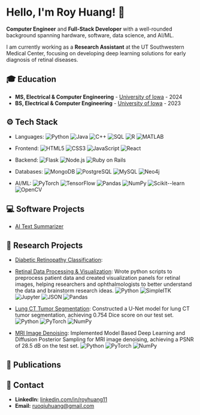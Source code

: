 # Hello, I'm Roy Huang! 👋

**Computer Engineer** and **Full-Stack Developer** with a well-rounded background spanning hardware, software, data science, and AI/ML.

I am currently working as a **Research Assistant** at the UT Southwestern Medical Center, focusing on developing deep learning solutions for early diagnosis of retinal diseases.



## 🎓 Education

- **MS, Electrical & Computer Engineering** - [University of Iowa](https://uiowa.edu/) - 2024
- **BS, Electrical & Computer Engineering** - [University of Iowa](https://uiowa.edu/) - 2023



## ⚙️ Tech Stack

- Languages:
![Python](https://img.shields.io/badge/Python-3776AB?style=flat&logo=python&logoColor=white)
![Java](https://img.shields.io/badge/Java-007396?style=flat&logo=java&logoColor=white)
![C++](https://img.shields.io/badge/C++-00599C?style=flat&logo=c%2B%2B&logoColor=white)
![SQL](https://img.shields.io/badge/SQL-4479A1?style=flat&logo=postgresql&logoColor=white)
![R](https://img.shields.io/badge/R-276DC3?style=flat&logo=r&logoColor=white)
![MATLAB](https://img.shields.io/badge/MATLAB-0076A8?style=flat&logo=Mathworks&logoColor=white)

- Frontend: 
![HTML5](https://img.shields.io/badge/HTML5-E34F26?style=flat&logo=html5&logoColor=white)
![CSS3](https://img.shields.io/badge/CSS3-1572B6?style=flat&logo=css3&logoColor=white)
![JavaScript](https://img.shields.io/badge/JavaScript-F7DF1E?style=flat&logo=javascript&logoColor=black)
![React](https://img.shields.io/badge/React-20232A?style=flat&logo=react&logoColor=61DAFB)

- Backend:
![Flask](https://img.shields.io/badge/Flask-000000?style=flat&logo=flask&logoColor=white)
![Node.js](https://img.shields.io/badge/Node.js-339933?style=flat&logo=nodedotjs&logoColor=white)
![Ruby on Rails](https://img.shields.io/badge/Ruby_on_Rails-CC0000?style=flat&logo=ruby-on-rails&logoColor=white)

- Databases:
![MongoDB](https://img.shields.io/badge/MongoDB-47A248?style=flat&logo=mongodb&logoColor=white)
![PostgreSQL](https://img.shields.io/badge/PostgreSQL-316192?style=flat&logo=postgresql&logoColor=white)
![MySQL](https://img.shields.io/badge/MySQL-005C84?style=flat&logo=mysql&logoColor=white)
![Neo4j](https://img.shields.io/badge/Neo4j-008CC1?style=flat&logo=neo4j&logoColor=white)

- AI/ML:
![PyTorch](https://img.shields.io/badge/PyTorch-EE4C2C?style=flat&logo=pytorch&logoColor=white)
![TensorFlow](https://img.shields.io/badge/TensorFlow-FF6F00?style=flat&logo=tensorflow&logoColor=white)
![Pandas](https://img.shields.io/badge/Pandas-150458?style=flat&logo=pandas&logoColor=white)
![NumPy](https://img.shields.io/badge/NumPy-013243?style=flat&logo=numpy&logoColor=white)
![Scikit--learn](https://img.shields.io/badge/Scikit--learn-F7931E?style=flat&logo=scikitlearn&logoColor=white)
![OpenCV](https://img.shields.io/badge/OpenCV-5C3EE8?style=flat&logo=opencv&logoColor=white)



## 💻 Software Projects

- [AI Text Summarizer]()



## 🧬 Research Projects

- [Diabetic Retinopathy Classification](): 


- [Retinal Data Processing & Visualization](): Wrote python scripts to preprocess patient data and created visualization panels for retinal images, helping researchers and ophthalmologists to better understand the data and brainstorm research ideas.
![Python](https://img.shields.io/badge/Python-3776AB?style=flat&logo=python&logoColor=white)
![SimpleITK](https://img.shields.io/badge/SimpleITK-4664A2?style=flat&logo=simpleitk&logoColor=white)
![Jupyter](https://img.shields.io/badge/Jupyter-F37626?style=flat&logo=jupyter&logoColor=white)
![JSON](https://img.shields.io/badge/JSON-000000?style=flat&logo=json&logoColor=white)
![Pandas](https://img.shields.io/badge/Pandas-150458?style=flat&logo=pandas&logoColor=white)


- [Lung CT Tumor Segmentation](https://github.com/RoyH11/DLMI_Final_Project): Constructed a U-Net model for lung CT tumor segmentation, achieving 0.754 Dice score on our test set. 
![Python](https://img.shields.io/badge/Python-3776AB?style=flat&logo=python&logoColor=white)
![PyTorch](https://img.shields.io/badge/PyTorch-EE4C2C?style=flat&logo=pytorch&logoColor=white)
![NumPy](https://img.shields.io/badge/NumPy-013243?style=flat&logo=numpy&logoColor=white)


- [MRI Image Denoising](https://github.com/RoyH11/AML-projects): Implemented Model Based Deep Learning and Diffusion Posterior Sampling for MRI image denoising, achieving a PSNR of 28.5 dB on the test set. 
![Python](https://img.shields.io/badge/Python-3776AB?style=flat&logo=python&logoColor=white)
![PyTorch](https://img.shields.io/badge/PyTorch-EE4C2C?style=flat&logo=pytorch&logoColor=white)
![NumPy](https://img.shields.io/badge/NumPy-013243?style=flat&logo=numpy&logoColor=white)


## 📰 Publications


## 🔗 Contact

- **LinkedIn:** [linkedin.com/in/royhuang11](https://linkedin.com/in/royhuang11)
- **Email:** [ruoqiuhuang@gmail.com](mailto:ruoqiuhuang@gmail.com)

